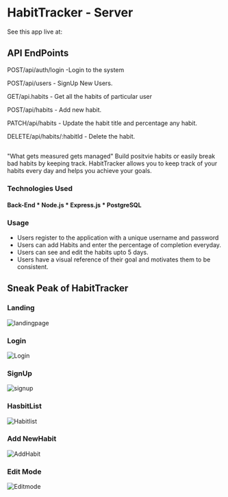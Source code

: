 # HabitTracker - Server

See this app live at:

## API EndPoints

POST/api/auth/login -Login to the system 

POST/api/users - SignUp New Users.

GET/api.habits - Get all the habits of particular user

POST/api/habits - Add new habit.

PATCH/api/habits - Update the habit title and percentage any habit.

DELETE/api/habits/:habitId - Delete the habit.

## 
"What gets measured gets managed"
Build positvie habits or easily break bad habits by keeping track.
HabitTracker allows you to keep track of your habits every day and helps you achieve your goals.

### Technologies Used

#### Back-End * Node.js * Express.js * PostgreSQL

### Usage

* Users register to the application with a unique username and password 
* Users can add Habits and enter the percentage of completion everyday.
* Users can see and edit the habits upto 5 days. 
* Users have a visual reference of their goal and motivates them to be consistent. 

## Sneak Peak of HabitTracker

### Landing
![landingpage](https://user-images.githubusercontent.com/25930687/67575704-23de8f80-f70b-11e9-8c25-c4595567517c.png)
### Login
![Login](https://user-images.githubusercontent.com/25930687/67593170-8ea1c200-f72f-11e9-8471-7c73c556be73.png)
### SignUp
![signup](https://user-images.githubusercontent.com/25930687/67593208-a9743680-f72f-11e9-9a8b-404123370558.png)
### HasbitList
![Habitlist](https://user-images.githubusercontent.com/25930687/67593522-4e8f0f00-f730-11e9-8c49-d68e160fdd6a.png)
### Add NewHabit
![AddHabit](https://user-images.githubusercontent.com/25930687/67593251-c7da3200-f72f-11e9-8dc9-c0142195bdb8.png)
### Edit Mode
![Editmode](https://user-images.githubusercontent.com/25930687/67593287-de808900-f72f-11e9-9854-0855185eed97.png)

